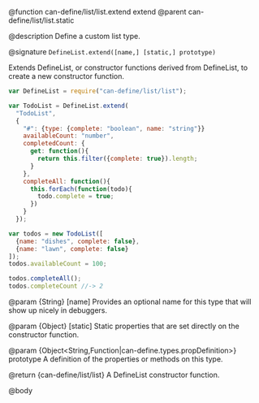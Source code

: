 @function can-define/list/list.extend extend
@parent can-define/list/list.static

@description Define a custom list type.

@signature `DefineList.extend([name,] [static,] prototype)`

Extends DefineList, or constructor functions derived from DefineList,
to create a new constructor function.

```js
var DefineList = require("can-define/list/list");

var TodoList = DefineList.extend(
  "TodoList",
  {
    "#": {type: {complete: "boolean", name: "string"}}
    availableCount: "number",
    completedCount: {
      get: function(){
        return this.filter({complete: true}).length;
      }
    },
    completeAll: function(){
      this.forEach(function(todo){
        todo.complete = true;
      })
    }
  });

var todos = new TodoList([
  {name: "dishes", complete: false},
  {name: "lawn", complete: false}
]);
todos.availableCount = 100;

todos.completeAll();
todos.completeCount //-> 2
```

  @param {String} [name] Provides an optional name for this type that will
  show up nicely in debuggers.

  @param {Object} [static] Static properties that are set directly on the
  constructor function.

  @param {Object<String,Function|can-define.types.propDefinition>} prototype A definition of the properties or methods on this type.

@return {can-define/list/list} A DefineList constructor function.


@body
